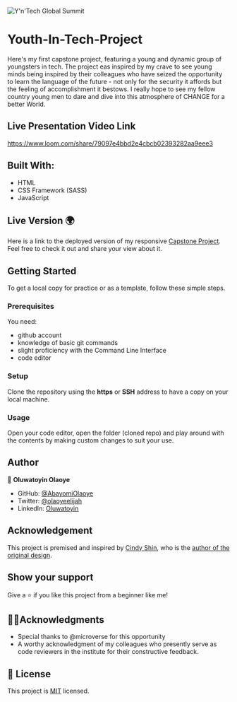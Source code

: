 ![Y'n'Tech Global Summit](https://img.shields.io/badge/Y'n'Tech_Global-Summit-000000?style=for-the-badge&logo=Y'n'Tech&logoColor=white)
# Youth-In-Tech-Project
Here's my first capstone project, featuring a young and dynamic group of youngsters in tech. The project eas inspired by my crave to see young minds being inspired by their colleagues who have seized the opportunity to learn the language of the future - not only for the security it affords but the feeling of accomplishment it bestows. I really hope to see my fellow country young men to dare and dive into this atmosphere of CHANGE for a better World. 

## Live Presentation Video Link
https://www.loom.com/share/79097e4bbd2e4cbcb02393282aa9eee3

## Built With:

- HTML
- CSS Framework (SASS)
- JavaScript

## Live Version 🌍
Here is a link to the deployed version of my responsive [Capstone Project](https://abayomiolaoye.github.io/Youth-In-Tech-Project/).
Feel free to check it out and share your view about it. 

## Getting Started 

To get a local copy for practice or as a template, follow these simple steps.

### Prerequisites
You need:
- github account
- knowledge of basic git commands
- slight proficiency with the Command Line Interface
- code editor

### Setup
Clone the repository using the **https** or **SSH** address to have a copy on your local machine.

### Usage
Open your code editor, open the folder (cloned repo) and play around with the contents by making custom changes to suit your use.

## Author

👤 **Oluwatoyin Olaoye**

- GitHub: [@AbayomiOlaoye](https://github.com/AbayomiOlaoye)
- Twitter: [@olaoyeelijah](https://twitter.com/olaoyeelijah)
- LinkedIn: [Oluwatoyin](https://linkedin.com/in/oluwatoyinolaoye)

## Acknowledgement 
 This project is premised and inspired by [Cindy Shin](https://www.behance.net/adagio07), who is the [author of the original design](https://www.behance.net/gallery/29845175/CC-Global-Summit-2015).

## Show your support 

Give a ⭐️ if you like this project from a beginner like me!

## 👍🏼Acknowledgments

- Special thanks to @microverse for this opportunity
- A worthy acknowledgment of my colleagues who presently serve as code reviewers in the institute for their constructive feedback.


## 📝 License

This project is [MIT](./MIT.md) licensed.

